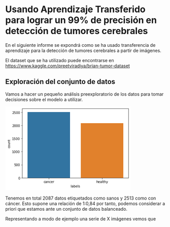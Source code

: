 # Usando Aprendizaje Transferido para lograr un 99% de precisión en detección de tumores cerebrales

En el siguiente informe se expondrá como se ha usado transferencia de aprendizaje para la detección  de tumores cerebrales a partir de imágenes. 

El dataset que se ha utilizado puede encontrarse en https://www.kaggle.com/preetviradiya/brian-tumor-dataset

## Exploración del conjunto de datos
Vamos a hacer un pequeño análisis preexploratorio de los datos para tomar decisiones sobre el modelo a utilizar. 

![](https://raw.githubusercontent.com/JesusFraile/brain_cancer/main/images/count_data.png)

Tenemos en total 2087 datos etiquetados como sanos y 2513 como con cáncer. Esto supone una relación de 1:0,84 por tanto, podemos considerar a priori que estamos ante un conjunto de datos balanceado. 

Representando a modo de ejemplo una serie de X imágenes vemos que 
